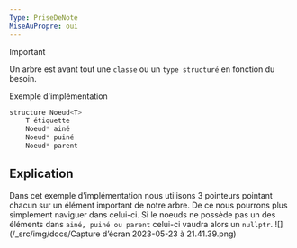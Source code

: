 ```yaml
---
Type: PriseDeNote
MiseAuPropre: oui
---
```


>[!important]
>Un arbre est avant tout une `classe` ou un `type structuré` en fonction du besoin.

Exemple d'implémentation
```cpp
structure Noeud<T>
	T étiquette
	Noeud* ainé
	Noeud* puiné
	Noeud* parent
```

## Explication
Dans cet exemple d'implémentation nous utilisons 3 pointeurs pointant chacun sur un élément important de notre arbre. De ce nous pourrons plus simplement naviguer dans celui-ci. Si le noeuds ne possède pas un des éléments dans `ainé, puiné ou parent` celui-ci vaudra alors un `nullptr`.
![](/_src/img/docs/Capture d’écran 2023-05-23 à 21.41.39.png)

